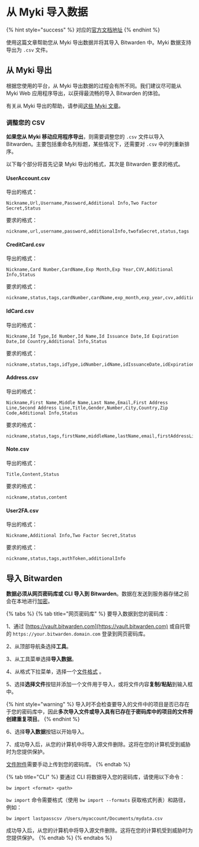 # 从 Myki 导入数据

{% hint style="success" %}
对应的[官方文档地址](https://bitwarden.com/help/import-data-from-myki/)
{% endhint %}

使用这篇文章帮助您从 Myki 导出数据并将其导入 Bitwarden 中。Myki 数据支持导出为 `.csv` 文件。

## 从 Myki 导出 <a href="#export-from-myki" id="export-from-myki"></a>

根据您使用的平台，从 Myki 导出数据的过程会有所不同。我们建议尽可能从 Myki Web 应用程序导出，以获得最流畅的导入 Bitwarden 的体验。

有关从 Myki 导出的帮助，请参阅[这些 Myki 文章](https://support.myki.com/en/articles/6007957-how-to-export-my-myki-vault)。

### 调整您的 CSV <a href="#condition-your-csvs" id="condition-your-csvs"></a>

**如果您从 Myki 移动应用程序导出**，则需要调整您的 `.csv` 文件以导入 Bitwarden。主要包括重命名列标题，某些情况下，还需要对 `.csv` 中的列重新排序。

以下每个部分将首先记录 Myki 导出的格式，其次是 Bitwarden 要求的格式。

#### UserAccount.csv

导出的格式：

```
Nickname,Url,Username,Password,Additional Info,Two Factor Secret,Status
```

要求的格式：

```
nickname,url,username,password,additionalInfo,twofaSecret,status,tags
```

#### CreditCard.csv

导出的格式：

```
Nickname,Card Number,CardName,Exp Month,Exp Year,CVV,Additional Info,Status
```

要求的格式：

```
nickname,status,tags,cardNumber,cardName,exp_month,exp_year,cvv,additionalInfo
```

#### IdCard.csv

导出的格式：

```
Nickname,Id Type,Id Number,Id Name,Id Issuance Date,Id Expiration Date,Id Country,Additional Info,Status
```

要求的格式：

```
nickname,status,tags,idType,idNumber,idName,idIssuanceDate,idExpirationDate,idCountry,additionalInfo
```

#### Address.csv

导出的格式：

```
Nickname,First Name,Middle Name,Last Name,Email,First Address Line,Second Address Line,Title,Gender,Number,City,Country,Zip Code,Additional Info,Status
```

要求的格式：

```
nickname,status,tags,firstName,middleName,lastName,email,firstAddressLine,secondAddressLine,title,gender,number,city,country,zipCode,additionalInfo
```

#### Note.csv

导出的格式：

```
Title,Content,Status
```

要求的格式：

```
nickname,status,content
```

#### User2FA.csv

导出的格式：

```
Nickname,Additional Info,Two Factor Secret,Status
```

要求的格式：

```
nickname,status,tags,authToken,additionalInfo
```

## 导入 Bitwarden <a href="#import-to-bitwarden" id="import-to-bitwarden"></a>

**数据必须从网页密码库或 CLI 导入到 Bitwarden**。数据在发送到服务器存储之前会在本地进行[加密](../../security/encryption.md)。

{% tabs %}
{% tab title="网页密码库" %}
要导入数据到您的密码库：

1、通过 [https://vault.bitwarden.com](https://vault.bitwarden.com) 或自托管的 `https://your.bitwarden.domain.com` 登录到网页密码库。

2、从顶部导航条选择**工具**。

3、从工具菜单选择**导入数据**。

4、从格式下拉菜单，选择一个[文件格式](../import-and-export-faqs.md#q-what-file-formats-does-bitwarden-support-for-import) 。

5、选择**选择文件**按钮并添加一个文件用于导入，或将文件内容**复制/粘贴**到输入框中。

{% hint style="warning" %}
导入时不会检查要导入的文件中的项目是否已存在于您的密码库中，因此**多次导入文件或导入具有已存在于密码库中的项目的文件将创建重复项目**。
{% endhint %}

6、选择**导入数据**按钮以开始导入。

7、成功导入后，从您的计算机中将导入源文件删除。这将在您的计算机受到威胁时为您提供保护。

[文件附件](../../your-vault/file-attachments.md)需要手动上传到您的密码库。
{% endtab %}

{% tab title="CLI" %}
要通过 CLI 将数据导入您的密码库，请使用以下命令：

```batch
bw import <format> <path>
```

`bw import` 命令需要格式（使用 `bw import --formats` 获取格式列表）和路径，例如：

```batch
bw import lastpasscsv /Users/myaccount/Documents/mydata.csv
```

成功导入后，从您的计算机中将导入源文件删除。这将在您的计算机受到威胁时为您提供保护。
{% endtab %}
{% endtabs %}
